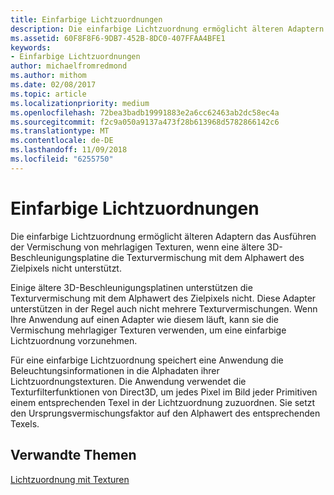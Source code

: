 ```yaml
---
title: Einfarbige Lichtzuordnungen
description: Die einfarbige Lichtzuordnung ermöglicht älteren Adaptern das Ausführen der Vermischung von mehrlagigen Texturen, wenn eine ältere 3D-Beschleunigungsplatine die Texturvermischung mit dem Alphawert des Zielpixels nicht unterstützt.
ms.assetid: 60F8F8F6-9DB7-452B-8DC0-407FFAA4BFE1
keywords:
- Einfarbige Lichtzuordnungen
author: michaelfromredmond
ms.author: mithom
ms.date: 02/08/2017
ms.topic: article
ms.localizationpriority: medium
ms.openlocfilehash: 72bea3badb19991883e2a6cc62463ab2dc58ec4a
ms.sourcegitcommit: f2c9a050a9137a473f28b613968d5782866142c6
ms.translationtype: MT
ms.contentlocale: de-DE
ms.lasthandoff: 11/09/2018
ms.locfileid: "6255750"
---
```

# <a name="monochrome-light-maps"></a>Einfarbige Lichtzuordnungen


Die einfarbige Lichtzuordnung ermöglicht älteren Adaptern das Ausführen der Vermischung von mehrlagigen Texturen, wenn eine ältere 3D-Beschleunigungsplatine die Texturvermischung mit dem Alphawert des Zielpixels nicht unterstützt.

Einige ältere 3D-Beschleunigungsplatinen unterstützen die Texturvermischung mit dem Alphawert des Zielpixels nicht. Diese Adapter unterstützen in der Regel auch nicht mehrere Texturvermischungen. Wenn Ihre Anwendung auf einen Adapter wie diesem läuft, kann sie die Vermischung mehrlagiger Texturen verwenden, um eine einfarbige Lichtzuordnung vorzunehmen.

Für eine einfarbige Lichtzuordnung speichert eine Anwendung die Beleuchtungsinformationen in die Alphadaten ihrer Lichtzuordnungstexturen. Die Anwendung verwendet die Texturfilterfunktionen von Direct3D, um jedes Pixel im Bild jeder Primitiven einem entsprechenden Texel in der Lichtzuordnung zuzuordnen. Sie setzt den Ursprungsvermischungsfaktor auf den Alphawert des entsprechenden Texels.

## <a name="span-idrelated-topicsspanrelated-topics"></a><span id="related-topics"></span>Verwandte Themen


[Lichtzuordnung mit Texturen](light-mapping-with-textures.md)

 

 




